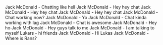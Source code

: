 Jack McDonald - Chatting like hell
Jack McDonald - Hey hey chat
Jack McDonald - Hey hey chat
Jack McDonald - Hey hey chat
Jack McDonald - Chat working now?
Jack McDonald - Yo
Jack McDonald - Chat kinda working with lag
Jack McDonald - Chat is awesome
Jack McDonald - Hey ho
Jack McDonald - Hey guys talk to me
Jack McDonald - I am talking to myself
Lukars - hi friends
Jack McDonald - Hi Lukas
Jack McDonald - Where is Rans?
